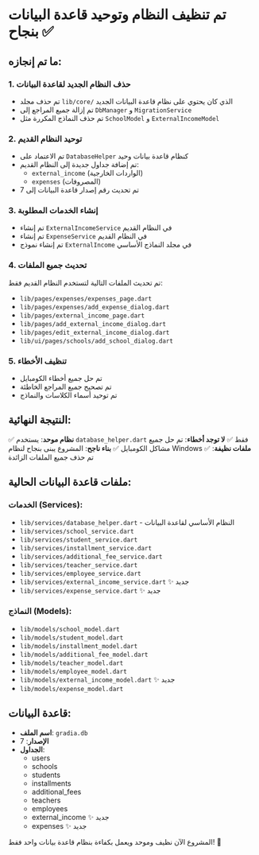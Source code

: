 # تم تنظيف النظام وتوحيد قاعدة البيانات بنجاح ✅

## ما تم إنجازه:

### 1. حذف النظام الجديد لقاعدة البيانات
- تم حذف مجلد `lib/core/` الذي كان يحتوي على نظام قاعدة البيانات الجديد
- تم إزالة جميع المراجع إلى `DbManager` و `MigrationService`
- تم حذف النماذج المكررة مثل `SchoolModel` و `ExternalIncomeModel`

### 2. توحيد النظام القديم
- تم الاعتماد على `DatabaseHelper` كنظام قاعدة بيانات وحيد
- تم إضافة جداول جديدة إلى النظام القديم:
  - `external_income` (الواردات الخارجية)
  - `expenses` (المصروفات)
- تم تحديث رقم إصدار قاعدة البيانات إلى 7

### 3. إنشاء الخدمات المطلوبة
- تم إنشاء `ExternalIncomeService` في النظام القديم
- تم إنشاء `ExpenseService` في النظام القديم
- تم إنشاء نموذج `ExternalIncome` في مجلد النماذج الأساسي

### 4. تحديث جميع الملفات
تم تحديث الملفات التالية لتستخدم النظام القديم فقط:
- `lib/pages/expenses/expenses_page.dart`
- `lib/pages/expenses/add_expense_dialog.dart`
- `lib/pages/external_income_page.dart`
- `lib/pages/add_external_income_dialog.dart`
- `lib/pages/edit_external_income_dialog.dart`
- `lib/ui/pages/schools/add_school_dialog.dart`

### 5. تنظيف الأخطاء
- تم حل جميع أخطاء الكومبايل
- تم تصحيح جميع المراجع الخاطئة
- تم توحيد أسماء الكلاسات والنماذج

## النتيجة النهائية:

✅ **نظام موحد**: يستخدم `database_helper.dart` فقط
✅ **لا توجد أخطاء**: تم حل جميع مشاكل الكومبايل
✅ **بناء ناجح**: المشروع يبنى بنجاح لنظام Windows
✅ **ملفات نظيفة**: تم حذف جميع الملفات الزائدة

## ملفات قاعدة البيانات الحالية:

### الخدمات (Services):
- `lib/services/database_helper.dart` - النظام الأساسي لقاعدة البيانات
- `lib/services/school_service.dart`
- `lib/services/student_service.dart` 
- `lib/services/installment_service.dart`
- `lib/services/additional_fee_service.dart`
- `lib/services/teacher_service.dart`
- `lib/services/employee_service.dart`
- `lib/services/external_income_service.dart` ✨ جديد
- `lib/services/expense_service.dart` ✨ جديد

### النماذج (Models):
- `lib/models/school_model.dart`
- `lib/models/student_model.dart`
- `lib/models/installment_model.dart`
- `lib/models/additional_fee_model.dart`
- `lib/models/teacher_model.dart`
- `lib/models/employee_model.dart`
- `lib/models/external_income_model.dart` ✨ جديد
- `lib/models/expense_model.dart`

## قاعدة البيانات:
- **اسم الملف**: `gradia.db`
- **الإصدار**: 7
- **الجداول**: 
  - users
  - schools
  - students
  - installments
  - additional_fees
  - teachers
  - employees
  - external_income ✨ جديد
  - expenses ✨ جديد

المشروع الآن نظيف وموحد ويعمل بكفاءة بنظام قاعدة بيانات واحد فقط! 🎉

